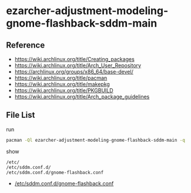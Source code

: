 
# ezarcher-adjustment-modeling-gnome-flashback-sddm-main


## Reference

* https://wiki.archlinux.org/title/Creating_packages
* https://wiki.archlinux.org/title/Arch_User_Repository
* https://archlinux.org/groups/x86_64/base-devel/
* https://wiki.archlinux.org/title/pacman
* https://wiki.archlinux.org/title/makepkg
* https://wiki.archlinux.org/title/PKGBUILD
* https://wiki.archlinux.org/title/Arch_package_guidelines


## File List

run

``` sh
pacman -Ql ezarcher-adjustment-modeling-gnome-flashback-sddm-main -q
```

show

```
/etc/
/etc/sddm.conf.d/
/etc/sddm.conf.d/gnome-flashback.conf
```

* [/etc/sddm.conf.d/gnome-flashback.conf](asset/overlay/etc/sddm.conf.d/gnome-flashback.conf)

